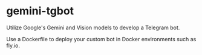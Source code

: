 # gemini-tgbot

Utilize Google's Gemini and Vision models to develop a Telegram bot.

Use a Dockerfile to deploy your custom bot in Docker environments such as fly.io.